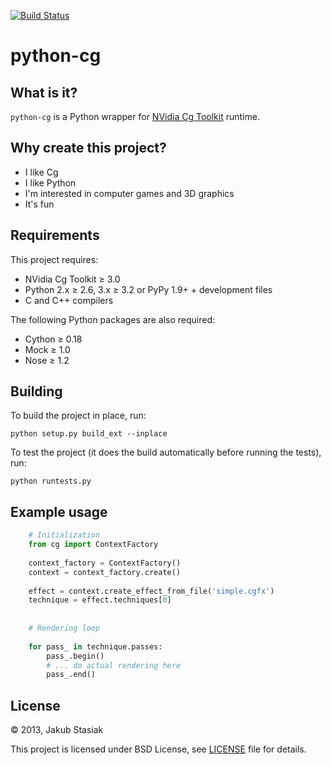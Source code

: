 [![Build Status](https://travis-ci.org/jstasiak/python-cg.png?branch=master)](https://travis-ci.org/jstasiak/python-cg)


# python-cg

## What is it?

``python-cg`` is a Python wrapper for [NVidia Cg Toolkit](https://developer.nvidia.com/cg-toolkit) runtime.

## Why create this project?

* I like Cg
* I like Python
* I'm interested in computer games and 3D graphics
* It's fun

## Requirements

This project requires:

* NVidia Cg Toolkit ≥ 3.0
* Python 2.x ≥ 2.6, 3.x ≥ 3.2 or PyPy 1.9+ + development files
* C and C++ compilers

The following Python packages are also required:

* Cython ≥ 0.18
* Mock ≥ 1.0
* Nose ≥ 1.2

## Building

To build the project in place, run:

	python setup.py build_ext --inplace
	
To test the project (it does the build automatically before running the tests), run:

	python runtests.py
	
## Example usage

```python
	# Initialization
	from cg import ContextFactory
	
	context_factory = ContextFactory()
	context = context_factory.create()
	
	effect = context.create_effect_from_file('simple.cgfx')
	technique = effect.techniques[0]
	
	
	# Rendering loop
	
	for pass_ in technique.passes:
		pass_.begin()
		# ... do actual rendering here	
		pass_.end()
```

## License

© 2013, Jakub Stasiak

This project is licensed under BSD License, see [LICENSE](LICENSE) file for details.
